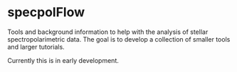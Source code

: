 # specpolFlow
Tools and background information to help with the analysis of stellar spectropolarimetric data.  The goal is to develop a collection of smaller tools and larger tutorials.

Currently this is in early development.
